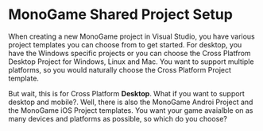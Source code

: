 # MonoGame Shared Project Setup
When creating a new MonoGame project in Visual Studio, you have various project templates you can choose from to get started.  For desktop, you have the Windows specific projects or you can choose the Cross Platfrom Desktop Project for Windows, Linux and Mac.  You want to support multiple platforms, so you would naturally choose the Cross Platform Project template.  

But wait, this is for Cross Platform **Desktop**.  What if you want to support desktop and mobile?. Well, there is also the MonoGame Androi Project and the MonoGame iOS Project templates. You want your game avaialble on as many devices and platforms as possible, so which do you choose?